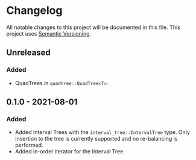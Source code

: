 # Changelog

All notable changes to this project will be documented in this file.
This project uses [Semantic Versioning](https://semver.org/spec/v2.0.0.html).

## Unreleased

### Added

- QuadTrees in `quadtree::QuadTree<T>`.

## 0.1.0 - 2021-08-01

### Added

- Added Interval Trees with the `interval_tree::IntervalTree` type. Only
  insertion to the tree is currently supported and no re-balancing is performed.
- Added in-order iterator for the Interval Tree.
